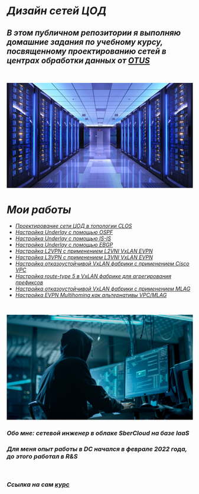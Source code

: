 # _Дизайн сетей ЦОД_

## _В этом публичном репозитории я выполняю домашние задания по учебному курсу, посвященному проектированию сетей в центрах обработки данных от [OTUS](https://otus.ru/)_

<br/>

![image](data_center.jpeg)

# _Мои работы_

* _[Проектирование сети ЦОД в топологии CLOS](https://github.com/dontmesswithnets/study_otus/tree/main/home_work_1)_
* _[Настройка Underlay с помощью OSPF](https://github.com/dontmesswithnets/study_otus/tree/main/home_work_2)_
* _[Настройка Underlay с помощью IS-IS](https://github.com/dontmesswithnets/study_otus/tree/main/home_work_3)_
* _[Настройка Underlay с помощью EBGP](https://github.com/dontmesswithnets/study_otus/tree/main/home_work_4)_
* _[Настройка L2VPN с применением L2VNI VxLAN EVPN](https://github.com/dontmesswithnets/study_otus/tree/main/home_work_5)_
* _[Настройка L3VPN с применением L3VNI VxLAN EVPN](https://github.com/dontmesswithnets/study_otus/tree/main/home_work_6)_
* _[Настройка отказоустойчивой VxLAN фабрики с применением Cisco VPC](https://github.com/dontmesswithnets/study_otus/tree/main/home_work_7)_
* _[Настройка route-type 5 в VxLAN фабрике для агрегирования префиксов](https://github.com/dontmesswithnets/study_otus/tree/main/home_work_8)_
* _[Настройка отказоустойчивой VxLAN фабрики с применением MLAG](https://github.com/dontmesswithnets/study_otus/tree/main/mlag.lab)_
* _[Настройка EVPN Multihoming как альтернативы VPC/MLAG](https://github.com/dontmesswithnets/study_otus/tree/main/multihoming.lab)_

<br/>

![image](mr_robot.jpg)

### _Обо мне: сетевой инженер в облаке SberCloud на базе IaaS_

### _Для меня опыт работы в DC начался в феврале 2022 года, до этого работал в R&S_

<br/>

### _Ссылка на сам [курс](https://otus.ru/lessons/network_design/)_